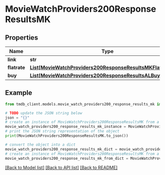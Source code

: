 # MovieWatchProviders200ResponseResultsMK


## Properties

Name | Type | Description | Notes
------------ | ------------- | ------------- | -------------
**link** | **str** |  | [optional] 
**flatrate** | [**List[MovieWatchProviders200ResponseResultsMKFlatrateInner]**](MovieWatchProviders200ResponseResultsMKFlatrateInner.md) |  | [optional] 
**buy** | [**List[MovieWatchProviders200ResponseResultsALBuyInner]**](MovieWatchProviders200ResponseResultsALBuyInner.md) |  | [optional] 

## Example

```python
from tmdb_client.models.movie_watch_providers200_response_results_mk import MovieWatchProviders200ResponseResultsMK

# TODO update the JSON string below
json = "{}"
# create an instance of MovieWatchProviders200ResponseResultsMK from a JSON string
movie_watch_providers200_response_results_mk_instance = MovieWatchProviders200ResponseResultsMK.from_json(json)
# print the JSON string representation of the object
print(MovieWatchProviders200ResponseResultsMK.to_json())

# convert the object into a dict
movie_watch_providers200_response_results_mk_dict = movie_watch_providers200_response_results_mk_instance.to_dict()
# create an instance of MovieWatchProviders200ResponseResultsMK from a dict
movie_watch_providers200_response_results_mk_from_dict = MovieWatchProviders200ResponseResultsMK.from_dict(movie_watch_providers200_response_results_mk_dict)
```
[[Back to Model list]](../README.md#documentation-for-models) [[Back to API list]](../README.md#documentation-for-api-endpoints) [[Back to README]](../README.md)


